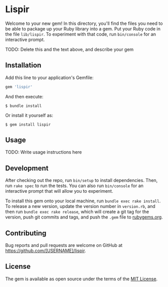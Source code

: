 # Lispir

Welcome to your new gem! In this directory, you'll find the files you need to be able to package up your Ruby library into a gem. Put your Ruby code in the file `lib/lispir`. To experiment with that code, run `bin/console` for an interactive prompt.

TODO: Delete this and the text above, and describe your gem

## Installation

Add this line to your application's Gemfile:

```ruby
gem 'lispir'
```

And then execute:

    $ bundle install

Or install it yourself as:

    $ gem install lispir

## Usage

TODO: Write usage instructions here

## Development

After checking out the repo, run `bin/setup` to install dependencies. Then, run `rake spec` to run the tests. You can also run `bin/console` for an interactive prompt that will allow you to experiment.

To install this gem onto your local machine, run `bundle exec rake install`. To release a new version, update the version number in `version.rb`, and then run `bundle exec rake release`, which will create a git tag for the version, push git commits and tags, and push the `.gem` file to [rubygems.org](https://rubygems.org).

## Contributing

Bug reports and pull requests are welcome on GitHub at https://github.com/[USERNAME]/lispir.


## License

The gem is available as open source under the terms of the [MIT License](https://opensource.org/licenses/MIT).
